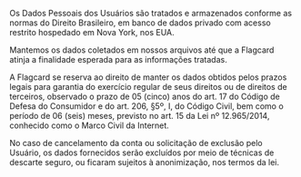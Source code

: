 Os Dados Pessoais dos Usuários são tratados e armazenados conforme as normas do Direito Brasileiro, em banco de dados privado com acesso restrito hospedado em Nova York, nos EUA.

Mantemos os dados coletados em nossos arquivos até que a Flagcard atinja a finalidade esperada para as informações tratadas. 

A Flagcard se reserva ao direito de manter os dados obtidos pelos prazos legais para garantia do exercício regular de seus direitos ou de direitos de terceiros, observado o prazo de 05 (cinco) anos do art. 17 do Código de Defesa do Consumidor e do art. 206, §5º, I, do Código Civil, bem como o período de 06 (seis) meses, previsto no art. 15 da Lei nº 12.965/2014, conhecido como o Marco Civil da Internet. 

No caso de cancelamento da conta ou solicitação de exclusão pelo Usuário, os dados fornecidos serão excluídos por meio de técnicas de descarte seguro, ou ficaram sujeitos à anonimização, nos termos da lei.